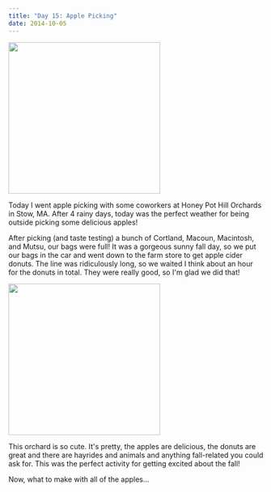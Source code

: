 ```yaml
---
title: "Day 15: Apple Picking"
date: 2014-10-05
---
```


<img src="http://www.claudiadadamo.com/photos/orchard.JPG" height=300px>

Today I went apple picking with some coworkers at Honey Pot Hill Orchards in Stow, MA. After 4 rainy days, today was the perfect weather for being outside picking some delicious apples!

After picking (and taste testing) a bunch of Cortland, Macoun, Macintosh, and Mutsu, our bags were full! It was a gorgeous sunny fall day, so we put our bags in the car and went down to the farm store to get apple cider donuts. The line was ridiculously long, so we waited I think about an hour for the donuts in total. They were really good, so I'm glad we did that!

<img src="http://www.claudiadadamo.com/photos/donuts.JPG" height=300px>

This orchard is so cute. It's pretty, the apples are delicious, the donuts are great and there are hayrides and animals and anything fall-related you could ask for. This was the perfect activity for getting excited about the fall!

Now, what to make with all of the apples…